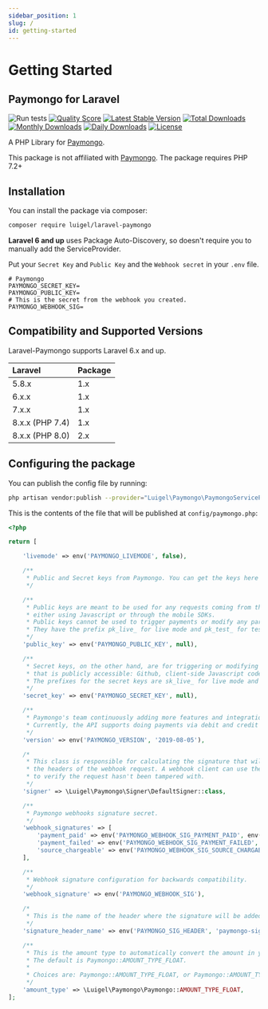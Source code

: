 ```yaml
---
sidebar_position: 1
slug: /
id: getting-started
---
```


# Getting Started

## Paymongo for Laravel

![Run tests](https://github.com/luigel/laravel-paymongo/workflows/Run%20tests/badge.svg)
[![Quality Score](https://img.shields.io/scrutinizer/g/luigel/laravel-paymongo.svg?style=flat-square)](https://scrutinizer-ci.com/g/luigel/laravel-paymongo)
[![Latest Stable Version](https://poser.pugx.org/luigel/laravel-paymongo/v)](//packagist.org/packages/luigel/laravel-paymongo)
[![Total Downloads](https://poser.pugx.org/luigel/laravel-paymongo/downloads)](//packagist.org/packages/luigel/laravel-paymongo)
[![Monthly Downloads](https://poser.pugx.org/luigel/laravel-paymongo/d/monthly)](//packagist.org/packages/luigel/laravel-paymongo)
[![Daily Downloads](https://poser.pugx.org/luigel/laravel-paymongo/d/daily)](//packagist.org/packages/luigel/laravel-paymongo)
[![License](https://poser.pugx.org/luigel/laravel-paymongo/license)](//packagist.org/packages/luigel/laravel-paymongo)

A PHP Library for [Paymongo](https://paymongo.com).

This package is not affiliated with [Paymongo](https://paymongo.com). The package requires PHP 7.2+

## Installation

You can install the package via composer:

```bash
composer require luigel/laravel-paymongo
```

**Laravel 6 and up** uses Package Auto-Discovery, so doesn't require you to manually add the ServiceProvider.

Put your `Secret Key` and `Public Key` and the `Webhook secret` in your `.env` file.

```env
# Paymongo
PAYMONGO_SECRET_KEY=
PAYMONGO_PUBLIC_KEY=
# This is the secret from the webhook you created.
PAYMONGO_WEBHOOK_SIG=

```
## Compatibility and Supported Versions

Laravel-Paymongo supports Laravel 6.x and up.

Laravel  | Package
:---------|:----------
5.8.x              | 1.x
6.x.x              | 1.x
7.x.x              | 1.x
8.x.x (PHP 7.4)    | 1.x
8.x.x (PHP 8.0)    | 2.x

## Configuring the package
You can publish the config file by running: 
```bash
php artisan vendor:publish --provider="Luigel\Paymongo\PaymongoServiceProvider" --tag=config
```

This is the contents of the file that will be published at `config/paymongo.php`:
```php
<?php

return [

    'livemode' => env('PAYMONGO_LIVEMODE', false),

    /**
     * Public and Secret keys from Paymongo. You can get the keys here https://dashboard.paymongo.com/developers.
     */

    /**
     * Public keys are meant to be used for any requests coming from the frontend, such as generating tokens or sources,
     * either using Javascript or through the mobile SDKs.
     * Public keys cannot be used to trigger payments or modify any part of the transaction flow.
     * They have the prefix pk_live_ for live mode and pk_test_ for test mode.
     */
    'public_key' => env('PAYMONGO_PUBLIC_KEY', null),

    /**
     * Secret keys, on the other hand, are for triggering or modifying payments. Never share your secret keys anywhere
     * that is publicly accessible: Github, client-side Javascript code, your website or even chat rooms.
     * The prefixes for the secret keys are sk_live_ for live mode and sk_test_ for test mode.
     */
    'secret_key' => env('PAYMONGO_SECRET_KEY', null),

    /**
     * Paymongo's team continuously adding more features and integrations to the API.
     * Currently, the API supports doing payments via debit and credit cards issued by Visa and Mastercard.
     */
    'version' => env('PAYMONGO_VERSION', '2019-08-05'),

    /*
     * This class is responsible for calculating the signature that will be added to
     * the headers of the webhook request. A webhook client can use the signature
     * to verify the request hasn't been tampered with.
     */
    'signer' => \Luigel\Paymongo\Signer\DefaultSigner::class,

    /**
     * Paymongo webhooks signature secret.
     */
    'webhook_signatures' => [
        'payment_paid' => env('PAYMONGO_WEBHOOK_SIG_PAYMENT_PAID', env('PAYMONGO_WEBHOOK_SIG')),
        'payment_failed' => env('PAYMONGO_WEBHOOK_SIG_PAYMENT_FAILED', env('PAYMONGO_WEBHOOK_SIG')),
        'source_chargeable' => env('PAYMONGO_WEBHOOK_SIG_SOURCE_CHARGABLE', env('PAYMONGO_WEBHOOK_SIG')),
    ],

    /**
     * Webhook signature configuration for backwards compatibility.
     */
    'webhook_signature' => env('PAYMONGO_WEBHOOK_SIG'),

    /*
     * This is the name of the header where the signature will be added.
     */
    'signature_header_name' => env('PAYMONGO_SIG_HEADER', 'paymongo-signature'),

    /**
     * This is the amount type to automatically convert the amount in your payload.
     * The default is Paymongo::AMOUNT_TYPE_FLOAT.
     *
     * Choices are: Paymongo::AMOUNT_TYPE_FLOAT, or Paymongo::AMOUNT_TYPE_INT
     */
    'amount_type' => \Luigel\Paymongo\Paymongo::AMOUNT_TYPE_FLOAT,
];

```
